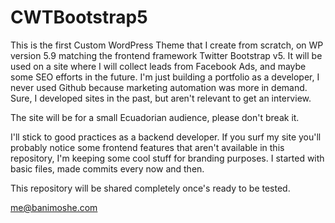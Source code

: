 # CWTBootstrap5
This is the first Custom WordPress Theme that I create from scratch, on WP version 5.9 matching the frontend framework Twitter Bootstrap v5. It will be used on a site where I will collect leads from Facebook Ads, and maybe some SEO efforts in the future. I'm just building a portfolio as a developer, I never used Github because marketing automation was more in demand. Sure, I developed sites in the past, but aren't relevant to get an interview.

The site will be for a small Ecuadorian audience, please don't break it.

I'll stick to good practices as a backend developer. If you surf my site you'll probably notice some frontend features that aren't available in this repository, I'm keeping some cool stuff for branding purposes. I started with basic files, made commits every now and then. 

This repository will be shared completely once's ready to be tested.

me@banimoshe.com
